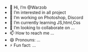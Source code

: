 - 👋 Hi, I’m @Warzob
- 👀 I’m interested in all project 
- 🌱 I’m working on Photoshop, Discord
- 🌱 I’m currently learning JS,html,Css 
- 💞️ I’m looking to collaborate on ...
- 📫 How to reach me ...
- 😄 Pronouns: ...
- ⚡ Fun fact: ...

<!---
Warzob/Warzob is a ✨ special ✨ repository because its `README.md` (this file) appears on your GitHub profile.
You can click the Preview link to take a look at your changes.
--->
